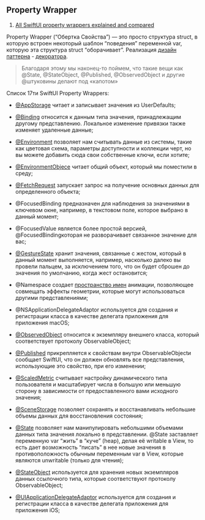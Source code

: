 ## Property Wrapper

1. [All SwiftUI property wrappers explained and compared](https://www.hackingwithswift.com/quick-start/swiftui/all-swiftui-property-wrappers-explained-and-compared)

Property Wrapper (“Обертка Свойства”) — это просто структура struct, в которую встроен некоторый шаблон “поведения” переменной var, которую эта структура struct “оборачивает”. Реализация [дизайн паттерна](/ComputerScience/Patterns/DesignPattern/ListOfDesignPattern.md) - [декоратора](/ComputerScience/Patterns/DesignPattern/Structural/Decorator.md).

> Благодаря этому мы наконец-то поймем, что такие вещи как @State, @StateObject, @Published, @ObservedObject и другие @штуковины делают под «капотом»




Список 17ти SwiftUI Property Wrappers:

* [@AppStorage](https://www.hackingwithswift.com/quick-start/swiftui/what-is-the-appstorage-property-wrapper) читает и записывает значения из UserDefaults;

* [@Binding](https://www.hackingwithswift.com/quick-start/swiftui/what-is-the-binding-property-wrapper) относится к данным типа значения, принадлежащим другому представлению. Локальное изменение привязки также изменяет удаленные данные;

* [@Environment](https://www.hackingwithswift.com/quick-start/swiftui/what-is-the-environment-property-wrapper) позволяет нам считывать данные из системы, такие как цветовая схема, параметры доступности и коллекции черт, но вы можете добавить сюда свои собственные ключи, если хотите;

* [@EnvironmentObjecе](https://www.hackingwithswift.com/quick-start/swiftui/what-is-the-environmentobject-property-wrapper) читает общий объект, который мы поместили в среду;

* [@FetchRequest](https://www.hackingwithswift.com/quick-start/swiftui/what-is-the-fetchrequest-property-wrapper) запускает запрос на получение основных данных для определенного объекта;

* @FocusedBinding предназначен для наблюдения за значениями в ключевом окне, например, в текстовом поле, которое выбрано в данный момент;

* @FocusedValue является более простой версией, @FocusedBindingкоторая не разворачивает связанное значение для вас;

* [@GestureState](https://www.hackingwithswift.com/quick-start/swiftui/what-is-the-gesturestate-property-wrapper) хранит значения, связанные с жестом, который в данный момент выполняется, например, насколько далеко вы провели пальцем, за исключением того, что он будет сброшен до значения по умолчанию, когда жест остановится;

* @Namespace создает [пространство имен](/Swift/Glossary.md#:~:text=Namespace) анимации, позволяющее совмещать эффекты геометрии, которые могут использоваться другими представлениями;

* @NSApplicationDelegateAdaptor используется для создания и регистрации класса в качестве делегата приложения для приложения macOS;

* [@ObservedObject](https://www.hackingwithswift.com/quick-start/swiftui/what-is-the-observedobject-property-wrapper) относится к экземпляру внешнего класса, который соответствует протоколу ObservableObject;

* [@Published](https://www.hackingwithswift.com/quick-start/swiftui/what-is-the-published-property-wrapper) прикрепляется к свойствам внутри ObservableObjectи сообщает SwiftUI, что он должен обновлять все представления, использующие это свойство, при его изменении;

* [@ScaledMetric](https://www.hackingwithswift.com/quick-start/swiftui/what-is-the-scaledmetric-property-wrapper) считывает настройку динамического типа пользователя и масштабирует числа в большую или меньшую сторону в зависимости от предоставленного вами исходного значения;

* [@SceneStorage](https://www.hackingwithswift.com/quick-start/swiftui/what-is-the-scenestorage-property-wrapper) позволяет сохранять и восстанавливать небольшие объемы данных для восстановления состояния;

* [@State](./State.md) позволяет нам манипулировать небольшими объемами данных типа значения локально в представлении. @State заставляет переменную var “жить” в “куче” (heap), делая её writable в View, то есть дает возможность “писать” в нее новые значения в противоположность обычным переменным var в View, которые являются unwritable (только для чтения);

* [@StateObject](https://www.hackingwithswift.com/quick-start/swiftui/what-is-the-stateobject-property-wrapper) используется для хранения новых экземпляров данных ссылочного типа, которые соответствуют протоколу ObservableObject;

* [@UIApplicationDelegateAdaptor](https://www.hackingwithswift.com/quick-start/swiftui/what-is-the-uiapplicationdelegateadaptor-property-wrapper) используется для создания и регистрации класса в качестве делегата приложения для приложения iOS;

